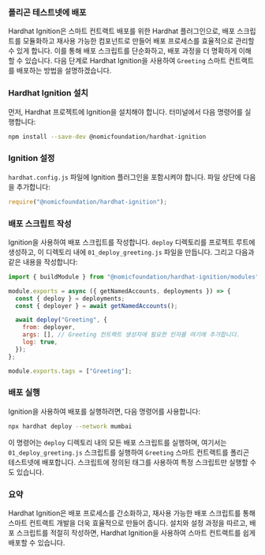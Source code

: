 ### 폴리곤 테스트넷에 배포

Hardhat Ignition은 스마트 컨트랙트 배포를 위한 Hardhat 플러그인으로, 배포 스크립트를 모듈화하고 재사용 가능한 컴포넌트로 만들어 배포 프로세스를 효율적으로 관리할 수 있게 합니다. 이를 통해 배포 스크립트를 단순화하고, 배포 과정을 더 명확하게 이해할 수 있습니다. 다음 단계로 Hardhat Ignition을 사용하여 `Greeting` 스마트 컨트랙트를 배포하는 방법을 설명하겠습니다.

### Hardhat Ignition 설치

먼저, Hardhat 프로젝트에 Ignition을 설치해야 합니다. 터미널에서 다음 명령어를 실행합니다:

```bash
npm install --save-dev @nomicfoundation/hardhat-ignition
```

### Ignition 설정

`hardhat.config.js` 파일에 Ignition 플러그인을 포함시켜야 합니다. 파일 상단에 다음을 추가합니다:

```javascript
require("@nomicfoundation/hardhat-ignition");
```

### 배포 스크립트 작성

Ignition을 사용하여 배포 스크립트를 작성합니다. `deploy` 디렉토리를 프로젝트 루트에 생성하고, 이 디렉토리 내에 `01_deploy_greeting.js` 파일을 만듭니다. 그리고 다음과 같은 내용을 작성합니다:

```javascript
import { buildModule } from "@nomicfoundation/hardhat-ignition/modules";

module.exports = async ({ getNamedAccounts, deployments }) => {
  const { deploy } = deployments;
  const { deployer } = await getNamedAccounts();

  await deploy("Greeting", {
    from: deployer,
    args: [], // Greeting 컨트랙트 생성자에 필요한 인자를 여기에 추가합니다.
    log: true,
  });
};

module.exports.tags = ["Greeting"];
```

### 배포 실행

Ignition을 사용하여 배포를 실행하려면, 다음 명령어를 사용합니다:

```bash
npx hardhat deploy --network mumbai
```

이 명령어는 `deploy` 디렉토리 내의 모든 배포 스크립트를 실행하며, 여기서는 `01_deploy_greeting.js` 스크립트를 실행하여 `Greeting` 스마트 컨트랙트를 폴리곤 테스트넷에 배포합니다. 스크립트에 정의된 태그를 사용하여 특정 스크립트만 실행할 수도 있습니다.

### 요약

Hardhat Ignition은 배포 프로세스를 간소화하고, 재사용 가능한 배포 스크립트를 통해 스마트 컨트랙트 개발을 더욱 효율적으로 만들어 줍니다. 설치와 설정 과정을 따르고, 배포 스크립트를 적절히 작성하면, Hardhat Ignition을 사용하여 스마트 컨트랙트를 쉽게 배포할 수 있습니다.

